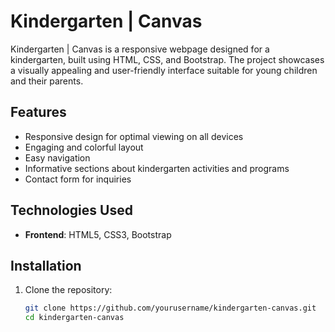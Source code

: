 # Kindergarten | Canvas

Kindergarten | Canvas is a responsive webpage designed for a kindergarten, built using HTML, CSS, and Bootstrap. The project showcases a visually appealing and user-friendly interface suitable for young children and their parents.

## Features

- Responsive design for optimal viewing on all devices
- Engaging and colorful layout
- Easy navigation
- Informative sections about kindergarten activities and programs
- Contact form for inquiries

## Technologies Used

- **Frontend**: HTML5, CSS3, Bootstrap

## Installation

1. Clone the repository:
   ```bash
   git clone https://github.com/yourusername/kindergarten-canvas.git
   cd kindergarten-canvas
